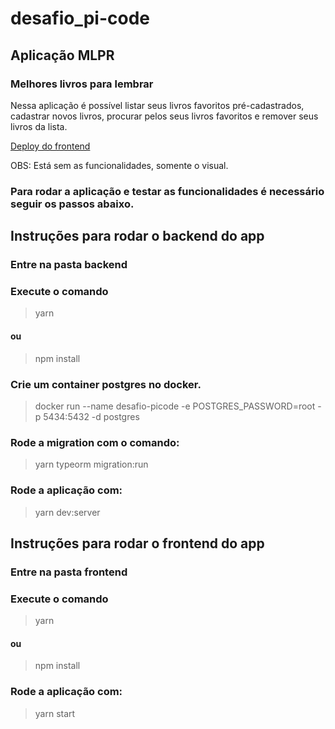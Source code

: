 # desafio_pi-code

## Aplicação MLPR
### Melhores livros para lembrar

Nessa aplicação é possível listar seus livros favoritos pré-cadastrados,
cadastrar novos livros, procurar pelos seus livros favoritos e remover seus livros da lista.

[Deploy do frontend](https://serene-colden-18f7d3.netlify.app)

OBS: Está sem as funcionalidades, somente o visual.

### Para rodar a aplicação e testar as funcionalidades é necessário seguir os passos abaixo.

## Instruções para rodar o backend do app

### Entre na pasta backend

### Execute o comando
> yarn
#### ou
> npm install

### Crie um container postgres no docker.
> docker run --name desafio-picode -e POSTGRES_PASSWORD=root -p 5434:5432 -d postgres

### Rode a migration com o comando:
> yarn typeorm migration:run

### Rode a aplicação com:
> yarn dev:server


## Instruções para rodar o frontend do app

### Entre na pasta frontend

### Execute o comando
> yarn
#### ou
> npm install

### Rode a aplicação com:
> yarn start
